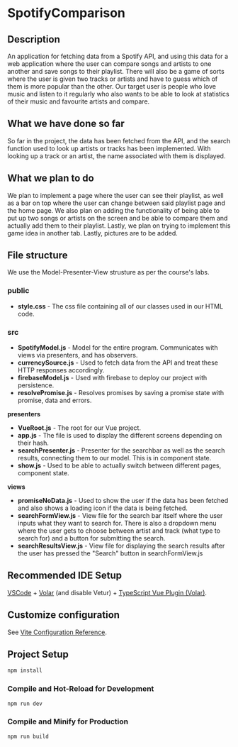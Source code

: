 # SpotifyComparison

## Description

An application for fetching data from a Spotify API, and using this data for a web application where the user can compare songs and artists to one another and save songs to their playlist. There will also be a game of sorts where the user is given two tracks or artists and have to guess which of them is more popular than the other. Our target user is people who love music and listen to it regularly who also wants to be able to look at statistics of their music and favourite artists and compare.

## What we have done so far

So far in the project, the data has been fetched from the API, and the search function used to look up artists or tracks has been implemented. With looking up a track or an artist, the name associated with them is displayed. 

## What we plan to do

We plan to implement a page where the user can see their playlist, as well as a bar on top where the user can change between said playlist page and the home page. We also plan on adding the functionality of being able to put up two songs or artists on the screen and be able to compare them and actually add them to their playlist. Lastly, we plan on trying to implement this game idea in another tab. Lastly, pictures are to be added.

## File structure

We use the Model-Presenter-View strusture as per the course's labs.

### public

- <strong>style.css</strong> - The css file containing all of our classes used in our HTML code.

### src

- <strong>SpotifyModel.js</strong> - Model for the entire program. Communicates with views via presenters, and has observers.
- <strong>currencySource.js</strong> - Used to fetch data from the API and treat these HTTP responses accordingly.
- <strong>firebaseModel.js</strong> - Used with firebase to deploy our project with persistence.
- <strong>resolvePromise.js</strong> - Resolves promises by saving a promise state with promise, data and errors.

<strong>presenters</strong>

- <strong>VueRoot.js</strong> - The root for our Vue project.
- <strong>app.js</strong> - The file is used to display the different screens depending on their hash.
- <strong>searchPresenter.js</strong> - Presenter for the searchbar as well as the search results, connecting them to our model. This is in component state.
- <strong>show.js</strong> - Used to be able to actually switch between different pages, component state.

<strong>views</strong>

- <strong>promiseNoData.js</strong> - Used to show the user if the data has been fetched and also shows a loading icon if the data is being fetched.
- <strong>searchFormView.js</strong> - View file for the search bar itself where the user inputs what they want to search for. There is also a dropdown menu where the user gets to choose between artist and track (what type to search for) and a button for submitting the search.
- <strong>searchResultsView.js</strong> - View file for displaying the search results after the user has pressed the "Search" button in searchFormView.js


## Recommended IDE Setup

[VSCode](https://code.visualstudio.com/) + [Volar](https://marketplace.visualstudio.com/items?itemName=Vue.volar) (and disable Vetur) + [TypeScript Vue Plugin (Volar)](https://marketplace.visualstudio.com/items?itemName=Vue.vscode-typescript-vue-plugin).

## Customize configuration

See [Vite Configuration Reference](https://vitejs.dev/config/).

## Project Setup

```sh
npm install
```

### Compile and Hot-Reload for Development

```sh
npm run dev
```

### Compile and Minify for Production

```sh
npm run build
```
